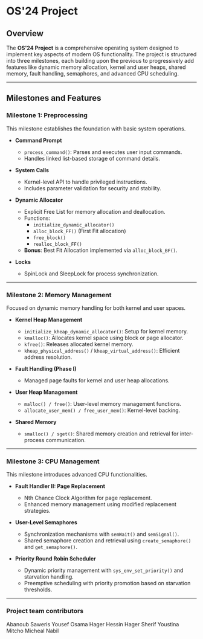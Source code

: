 # OS'24 Project

## Overview

The **OS'24 Project** is a comprehensive operating system designed to implement key aspects of modern OS functionality. The project is structured into three milestones, each building upon the previous to progressively add features like dynamic memory allocation, kernel and user heaps, shared memory, fault handling, semaphores, and advanced CPU scheduling.

---

## Milestones and Features

### Milestone 1: Preprocessing
This milestone establishes the foundation with basic system operations.

- **Command Prompt**  
  - `process_command()`: Parses and executes user input commands.  
  - Handles linked list-based storage of command details.  

- **System Calls**  
  - Kernel-level API to handle privileged instructions.  
  - Includes parameter validation for security and stability.  

- **Dynamic Allocator**  
  - Explicit Free List for memory allocation and deallocation.  
  - Functions:
    - `initialize_dynamic_allocator()`
    - `alloc_block_FF()` (First Fit allocation)
    - `free_block()`
    - `realloc_block_FF()`  
  - **Bonus**: Best Fit Allocation implemented via `alloc_block_BF()`.  

- **Locks**  
  - SpinLock and SleepLock for process synchronization.  

---

### Milestone 2: Memory Management
Focused on dynamic memory handling for both kernel and user spaces.

- **Kernel Heap Management**  
  - `initialize_kheap_dynamic_allocator()`: Setup for kernel memory.  
  - `kmalloc()`: Allocates kernel space using block or page allocator.  
  - `kfree()`: Releases allocated kernel memory.  
  - `kheap_physical_address()` / `kheap_virtual_address()`: Efficient address resolution.  

- **Fault Handling (Phase I)**  
  - Managed page faults for kernel and user heap allocations.  

- **User Heap Management**  
  - `malloc() / free()`: User-level memory management functions.  
  - `allocate_user_mem() / free_user_mem()`: Kernel-level backing.  

- **Shared Memory**  
  - `smalloc() / sget()`: Shared memory creation and retrieval for inter-process communication.  

---

### Milestone 3: CPU Management
This milestone introduces advanced CPU functionalities.

- **Fault Handler II: Page Replacement**  
  - Nth Chance Clock Algorithm for page replacement.  
  - Enhanced memory management using modified replacement strategies.  

- **User-Level Semaphores**  
  - Synchronization mechanisms with `semWait()` and `semSignal()`.  
  - Shared semaphore creation and retrieval using `create_semaphore()` and `get_semaphore()`.  

- **Priority Round Robin Scheduler**  
  - Dynamic priority management with `sys_env_set_priority()` and starvation handling.  
  - Preemptive scheduling with priority promotion based on starvation thresholds.  

---
### Project team contributors 
Abanoub Saweris 
Yousef Osama 
Hager Hessin 
Hager Sherif 
Youstina Mitcho
Micheal Nabil

